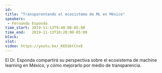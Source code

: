 ```yaml
---
id: 
title: "Transparentando el ecosistema de ML en México"
speakers:
 - Fernando Esponda
time_start: 2019-11-13T9:40:00-05:00
time_end:   2019-11-13T10:20:00-05:00
block: 
slot: 
video: https://youtu.be/_K65S6tCnxE
---
```


El Dr. Esponda compartirá su perspectiva sobre el ecosistema de machine learning en México, y cómo mejorarlo por medio de transparencia.